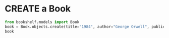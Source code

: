 # CREATE a Book

```python
from bookshelf.models import Book
book = Book.objects.create(title="1984", author="George Orwell", publication_year=1949)
book
